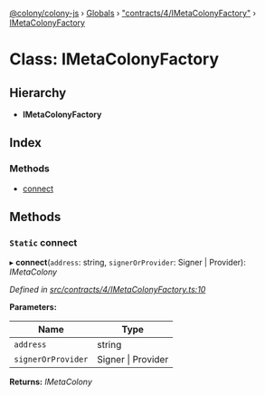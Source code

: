 [@colony/colony-js](../README.md) › [Globals](../globals.md) › ["contracts/4/IMetaColonyFactory"](../modules/_contracts_4_imetacolonyfactory_.md) › [IMetaColonyFactory](_contracts_4_imetacolonyfactory_.imetacolonyfactory.md)

# Class: IMetaColonyFactory

## Hierarchy

* **IMetaColonyFactory**

## Index

### Methods

* [connect](_contracts_4_imetacolonyfactory_.imetacolonyfactory.md#static-connect)

## Methods

### `Static` connect

▸ **connect**(`address`: string, `signerOrProvider`: Signer | Provider): *IMetaColony*

*Defined in [src/contracts/4/IMetaColonyFactory.ts:10](https://github.com/JoinColony/colonyJS/blob/60b53ae/src/contracts/4/IMetaColonyFactory.ts#L10)*

**Parameters:**

Name | Type |
------ | ------ |
`address` | string |
`signerOrProvider` | Signer &#124; Provider |

**Returns:** *IMetaColony*
